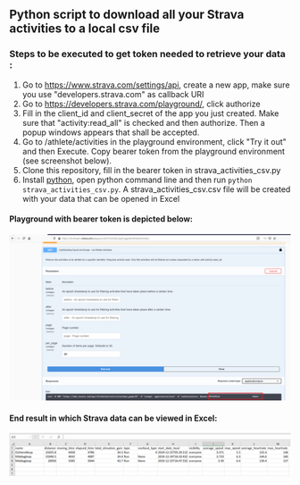 ## Python script to download all your Strava activities to a local csv file ##

### Steps to be executed to get token needed to retrieve your data : ###

1. Go to https://www.strava.com/settings/api, create a new app, make sure you use "developers.strava.com" as callback URI
2. Go to https://developers.strava.com/playground/, click authorize
3. Fill in the client_id and client_secret of the app you just created. Make sure that "activity:read_all" is checked and then authorize. Then a popup windows appears that shall be accepted.
4. Go to /athlete/activities in the playground environment, click "Try it out" and then Execute. Copy bearer token from the playground environment (see screenshot below).
5. Clone this repository, fill in the bearer token in strava_activities_csv.py
6. Install [python](https://www.python.org/downloads/), open python command line and then run `python strava_activities_csv.py`. A strava_activities_csv.csv file will be created with your data that can be opened in Excel

#### Playground with bearer token is depicted below: ####

![Bearer token](https://github.com/rebremer/strava-to-excel/blob/master/images/strava_bearer_token.png "Bearer Token")

#### End result in which Strava data can be viewed in Excel: ####

![Strava activities in Excel](https://github.com/rebremer/strava-to-excel/blob/master/images/strava_activities_excel.png "Strava activities in Excel")